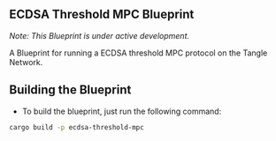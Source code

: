 ## ECDSA Threshold MPC Blueprint

_Note: This Blueprint is under active development._

A Blueprint for running a ECDSA threshold MPC protocol on the Tangle Network.

## Building the Blueprint

- To build the blueprint, just run the following command:

```bash
cargo build -p ecdsa-threshold-mpc
```
